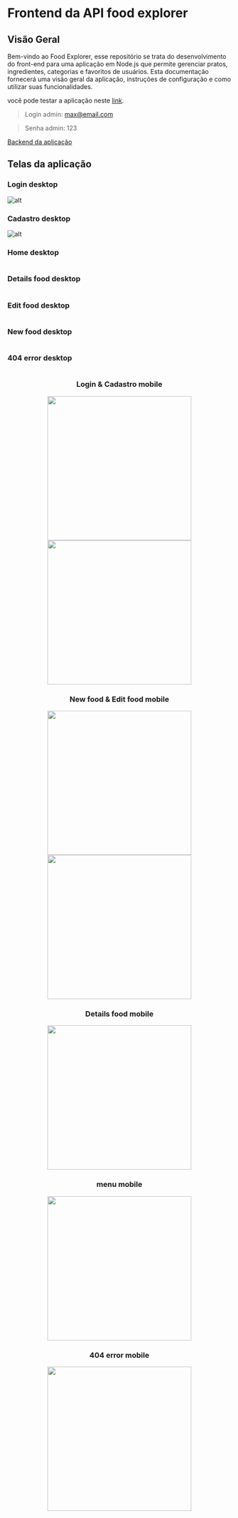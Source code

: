 # Frontend da API food explorer
## Visão Geral

Bem-vindo ao Food Explorer, esse repositório se trata do desenvolvimento do front-end para uma aplicação em Node.js que permite gerenciar pratos, ingredientes, categorias e favoritos de usuários. Esta documentação fornecerá uma visão geral da aplicação, instruções de configuração e como utilizar suas funcionalidades.

você pode testar a aplicação neste [link](https://main--foodexplorer-maxtr.netlify.app/).

>Login admin: max@email.com

>Senha admin: 123

[Backend da aplicação](https://github.com/Maxtherox/foodexplorer-nodejs-backend)
## Telas da aplicação

### Login desktop
![alt](src/assets/github/prints/login_desktop.png)
### Cadastro desktop
![alt](src/assets/github/prints/signup_desktop.png)

### Home desktop
<div style="display: inline_block" align="center">
<img src="src/assets/github/prints/home_desktop.png" alt="">
</div>


### Details food desktop
<div style="display: inline_block" align="center">
<img src="src/assets/github/prints/details_desktop.png" alt="">
</div>

### Edit food desktop
<div style="display: inline_block" align="center">
<img src="src/assets/github/prints/edit_desktop.png" alt="">
</div>

### New food desktop
<div style="display: inline_block" align="center">
<img src="src/assets/github/prints/new_desktop.png" alt="">
</div>

### 404 error desktop
<div style="display: inline_block" align="center">
<img src="src/assets/github/prints/404_desktop.png" alt="">
</div>

### <center>Login & Cadastro mobile</center>
<div style="display: inline_block" align="center">
<img src="src/assets/github/prints/signin_mobile.png" width="324px" alt="">
<img src="src/assets/github/prints/signup_mobile.png" width="324px" alt="">
</div>

### <center>New food & Edit food mobile</center>
<div style="display: inline_block" align="center">
<img src="src/assets/github/prints/new_mobile.png" width="324px" alt="">
<img src="src/assets/github/prints/edit_mobile.png" width="324px" alt="">
</div>

### <center>Details food mobile</center>
<div style="display: inline_block" align="center">
<img src="src/assets/github/prints/details_mobile.png" width="324px" alt="">

</div>

### <center>menu mobile</center>
<div style="display: inline_block" align="center">
<img src="src/assets/github/prints/menu_mobile.png" width="324" alt="">
</div>

### <center>404 error mobile</center>
<div style="display: inline_block" align="center">
<img src="src/assets/github/prints/404_mobile.png" width="324px" alt="">
</div>
